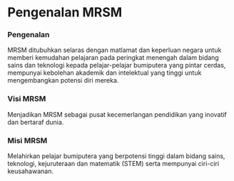 # Pengenalan MRSM

### Pengenalan

MRSM ditubuhkan selaras dengan matlamat dan keperluan negara untuk memberi kemudahan pelajaran pada peringkat menengah dalam bidang sains dan teknologi kepada pelajar-pelajar bumiputera yang pintar cerdas, mempunyai kebolehan akademik dan intelektual yang tinggi untuk mengembangkan potensi diri mereka.

### **Visi MRSM**

Menjadikan MRSM sebagai pusat kecemerlangan pendidikan yang inovatif dan bertaraf dunia.

### **Misi MRSM**

Melahirkan pelajar bumiputera yang berpotensi tinggi dalam bidang sains, teknologi, kejuruteraan dan matematik (STEM) serta mempunyai ciri-ciri keusahawanan.
